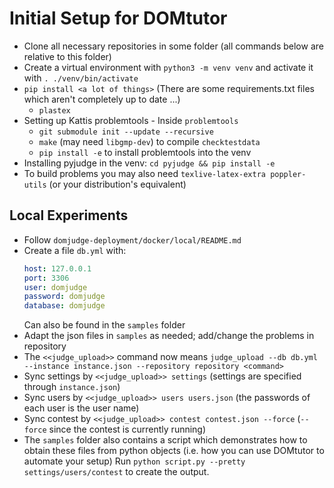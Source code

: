 # Initial Setup for DOMtutor

 * Clone all necessary repositories in some folder (all commands below are relative to this folder)
 * Create a virtual environment with `python3 -m venv venv` and activate it with `. ./venv/bin/activate`
 * `pip install <a lot of things>` (There are some requirements.txt files which aren't completely up to date ...)
   * `plastex`
 * Setting up Kattis problemtools - Inside `problemtools`
   * `git submodule init --update --recursive`
   * `make` (may need `libgmp-dev`) to compile `checktestdata`
   * `pip install -e` to install problemtools into the venv
 * Installing pyjudge in the venv: `cd pyjudge && pip install -e`
 * To build problems you may also need `texlive-latex-extra poppler-utils` (or your distribution's equivalent)

## Local Experiments

 * Follow `domjudge-deployment/docker/local/README.md`
 * Create a file `db.yml` with:
   ```yml
   host: 127.0.0.1
   port: 3306
   user: domjudge
   password: domjudge
   database: domjudge
   ```
   Can also be found in the `samples` folder
 * Adapt the json files in `samples` as needed; add/change the problems in repository
 * The `<<judge_upload>>` command now means `judge_upload --db db.yml --instance instance.json --repository repository <command>`
 * Sync settings by `<<judge_upload>> settings` (settings are specified through `instance.json`)
 * Sync users by `<<judge_upload>> users users.json` (the passwords of each user is the user name)
 * Sync contest by `<<judge_upload>> contest contest.json --force` (`--force` since the contest is currently running)
 * The `samples` folder also contains a script which demonstrates how to obtain these files from python objects (i.e. how you can use DOMtutor to automate your setup)
   Run `python script.py --pretty settings/users/contest` to create the output.

